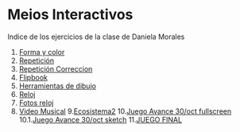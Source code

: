 # Meios Interactivos
Indice de los ejercicios de la clase de Daniela Morales
1. [Forma y color](https://danielamoralesb.github.io/mediosInteractivos/01)
2. [Repetición](https://danielamoralesb.github.io/mediosInteractivos/02.1)
3. [Repetición Correccion](https://danielamoralesb.github.io/mediosInteractivos/02)
4. [Flipbook](https://danielamoralesb.github.io/mediosInteractivos/03)
5. [Herramientas de dibujo](https://danielamoralesb.github.io/mediosInteractivos/04)
6. [Reloj](https://danielamoralesb.github.io/mediosInteractivos/05)
7. [Fotos reloj](https://danielamoralesb.github.io/mediosInteractivos/05.Fotos.zip)
8. [Video Musical](https://danielamoralesb.github.io/mediosInteractivos/06) 
9.[Ecosistema2](https://danielamoralesb.github.io/mediosInteractivos/08)
10.[Juego Avance 30/oct fullscreen](https://editor.p5js.org/danielamorales/full/r1hDea5sm)
10.1.[Juego Avance 30/oct sketch](https://editor.p5js.org/danielamorales/sketches/r1hDea5sm)
11.[JUEGO FINAL](https://danielamoralesb.github.io/mediosInteractivos/videojuegofin)
